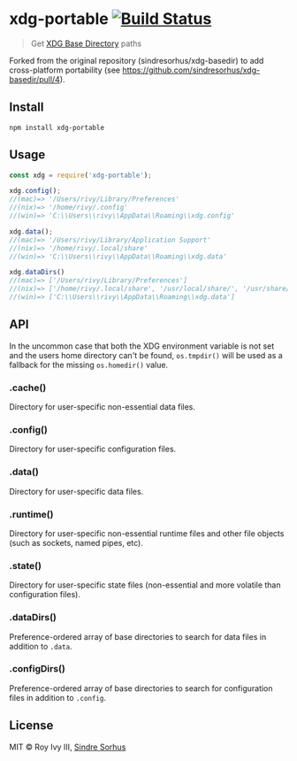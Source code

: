 <!DOCTYPE markdown><!-- markdownlint-disable no-inline-html -->
<meta charset="utf-8" content="text/markdown" lang="en">
<!-- -## editors ## (emacs/sublime) -*- coding: utf8-nix; tab-width: 4; mode: markdown; indent-tabs-mode: nil; basic-offset: 2; st-word_wrap: 'true' -*- ## (jEdit) :tabSize=4:indentSize=4:mode=markdown: ## (notepad++) vim:tabstop=4:syntax=markdown:expandtab:smarttab:softtabstop=2 ## modeline (see <https://archive.is/djTUD>@@<http://webcitation.org/66W3EhCAP> ) -->
<!-- spell-checker:ignore expandtab markdownlint modeline smarttab softtabstop -->

<!-- spell-checker:ignore rivy Sindre Sorhus sindresorhus tmpdir -->
<!-- spell-checker:ignore APPDATA LOCALAPPDATA subdir tmpdir -->

# xdg-portable [![Build Status](https://travis-ci.org/rivy/js.xdg-portable.svg?branch=master)](https://travis-ci.org/rivy/js.xdg-portable)

> Get [XDG Base Directory](https://specifications.freedesktop.org/basedir-spec/basedir-spec-latest.html) paths

Forked from the original repository (sindresorhus/xdg-basedir) to add cross-platform portability (see <https://github.com/sindresorhus/xdg-basedir/pull/4>).

## Install

```shell
npm install xdg-portable
```

## Usage

```js
const xdg = require('xdg-portable');

xdg.config();
//(mac)=> '/Users/rivy/Library/Preferences'
//(nix)=> '/home/rivy/.config'
//(win)=> 'C:\\Users\\rivy\\AppData\\Roaming\\xdg.config'

xdg.data();
//(mac)=> '/Users/rivy/Library/Application Support'
//(nix)=> '/home/rivy/.local/share'
//(win)=> 'C:\\Users\\rivy\\AppData\\Roaming\\xdg.data'

xdg.dataDirs()
//(mac)=> ['/Users/rivy/Library/Preferences']
//(nix)=> ['/home/rivy/.local/share', '/usr/local/share/', '/usr/share/']
//(win)=> ['C:\\Users\\rivy\\AppData\\Roaming\\xdg.data']
```

## API

In the uncommon case that both the XDG environment variable is not set and the users home directory can't be found, `os.tmpdir()` will be used as a fallback for the missing `os.homedir()` value.

### .cache()

Directory for user-specific non-essential data files.

### .config()

Directory for user-specific configuration files.

### .data()

Directory for user-specific data files.

### .runtime()

Directory for user-specific non-essential runtime files and other file objects (such as sockets, named pipes, etc).

### .state()

Directory for user-specific state files (non-essential and more volatile than configuration files).

### .dataDirs()

Preference-ordered array of base directories to search for data files in addition to `.data`.

### .configDirs()

Preference-ordered array of base directories to search for configuration files in addition to `.config`.

## License

MIT © Roy Ivy III, [Sindre Sorhus](https://sindresorhus.com)
